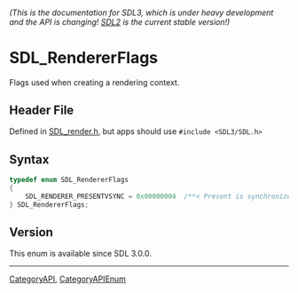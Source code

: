 ###### (This is the documentation for SDL3, which is under heavy development and the API is changing! [SDL2](https://wiki.libsdl.org/SDL2/) is the current stable version!)
# SDL_RendererFlags

Flags used when creating a rendering context.

## Header File

Defined in [SDL_render.h](https://github.com/libsdl-org/SDL/blob/main/include/SDL3/SDL_render.h), but apps should use `#include <SDL3/SDL.h>`

## Syntax

```c
typedef enum SDL_RendererFlags
{
    SDL_RENDERER_PRESENTVSYNC = 0x00000004  /**< Present is synchronized with the refresh rate */
} SDL_RendererFlags;
```

## Version

This enum is available since SDL 3.0.0.

----
[CategoryAPI](CategoryAPI), [CategoryAPIEnum](CategoryAPIEnum)


